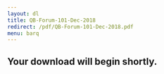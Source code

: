 ```yaml
---
layout: dl
title: QB-Forum-101-Dec-2018
redirect: /pdf/QB-Forum-101-Dec-2018.pdf
menu: barq
---
```

## Your download will begin shortly.
